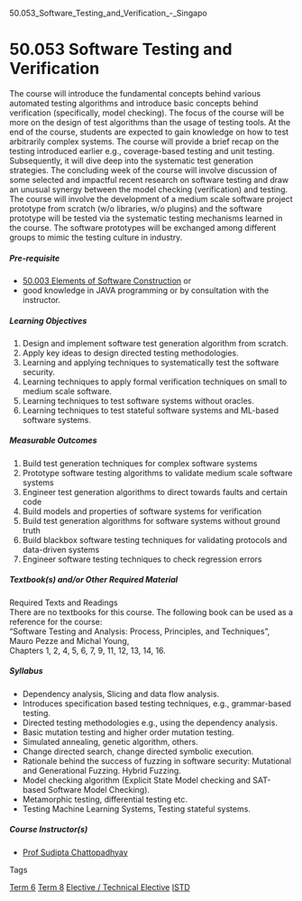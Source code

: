 50.053_Software_Testing_and_Verification_-_Singapo



50.053 Software Testing and Verification
========================================

The course will introduce the fundamental concepts behind various automated testing algorithms and introduce basic concepts behind verification (specifically, model checking). The focus of the course will be more on the design of test algorithms than the usage of testing tools. At the end of the course, students are expected to gain knowledge on how to test arbitrarily complex systems. The course will provide a brief recap on the testing introduced earlier e.g., coverage-based testing and unit testing. Subsequently, it will dive deep into the systematic test generation strategies. The concluding week of the course will involve discussion of some selected and impactful recent research on software testing and draw an unusual synergy between the model checking (verification) and testing. The course will involve the development of a medium scale software project prototype from scratch (w/o libraries, w/o plugins) and the software prototype will be tested via the systematic testing mechanisms learned in the course. The software prototypes will be exchanged among different groups to mimic the testing culture in industry.

##### **Pre-requisite**

* [50.003 Elements of Software Construction](/course/50-003-elements-of-software-construction/) or
* good knowledge in JAVA programming or by consultation with the instructor.

##### **Learning Objectives**

1. Design and implement software test generation algorithm from scratch.
2. Apply key ideas to design directed testing methodologies.
3. Learning and applying techniques to systematically test the software security.
4. Learning techniques to apply formal verification techniques on small to medium scale software.
5. Learning techniques to test software systems without oracles.
6. Learning techniques to test stateful software systems and ML-based software systems.

##### **Measurable Outcomes**

1. Build test generation techniques for complex software systems
2. Prototype software testing algorithms to validate medium scale software systems
3. Engineer test generation algorithms to direct towards faults and certain code
4. Build models and properties of software systems for verification
5. Build test generation algorithms for software systems without ground truth
6. Build blackbox software testing techniques for validating protocols and data-driven systems
7. Engineer software testing techniques to check regression errors

##### **Textbook(s) and/or Other Required Material**

Required Texts and Readings  
There are no textbooks for this course. The following book can be used as a reference for the course:  
“Software Testing and Analysis: Process, Principles, and Techniques”, Mauro Pezze and Michal Young,  
Chapters 1, 2, 4, 5, 6, 7, 9, 11, 12, 13, 14, 16.

##### **Syllabus**

* Dependency analysis, Slicing and data flow analysis.
* Introduces specification based testing techniques, e.g., grammar-based testing.
* Directed testing methodologies e.g., using the dependency analysis.
* Basic mutation testing and higher order mutation testing.
* Simulated annealing, genetic algorithm, others.
* Change directed search, change directed symbolic execution.
* Rationale behind the success of fuzzing in software security: Mutational and Generational Fuzzing. Hybrid Fuzzing.
* Model checking algorithm (Explicit State Model checking and SAT-based Software Model Checking).
* Metamorphic testing, differential testing etc.
* Testing Machine Learning Systems, Testing stateful systems.

##### **Course Instructor(s)**

* [Prof Sudipta Chattopadhyay](/profile/sudipta-chattopadhyay/)

Tags

[Term 6](/education/undergraduate/courses/?course-term=859)
[Term 8](/education/undergraduate/courses/?course-term=861)
[Elective / Technical Elective](/education/undergraduate/courses/?course-type=853)
[ISTD](/education/undergraduate/courses/?pillar-cluster=11)


